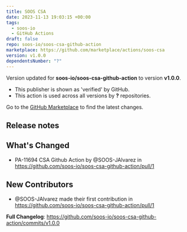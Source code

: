 ```yaml
---
title: SOOS CSA
date: 2023-11-13 19:03:15 +00:00
tags:
  - soos-io
  - GitHub Actions
draft: false
repo: soos-io/soos-csa-github-action
marketplace: https://github.com/marketplace/actions/soos-csa
version: v1.0.0
dependentsNumber: "?"
---
```



Version updated for **soos-io/soos-csa-github-action** to version **v1.0.0**.
- This publisher is shown as 'verified' by GitHub.
- This action is used across all versions by **?** repositories.

Go to the [GitHub Marketplace](https://github.com/marketplace/actions/soos-csa) to find the latest changes.

## Release notes

## What's Changed
* PA-11694 CSA Github Action by @SOOS-JAlvarez in https://github.com/soos-io/soos-csa-github-action/pull/1

## New Contributors
* @SOOS-JAlvarez made their first contribution in https://github.com/soos-io/soos-csa-github-action/pull/1

**Full Changelog**: https://github.com/soos-io/soos-csa-github-action/commits/v1.0.0
